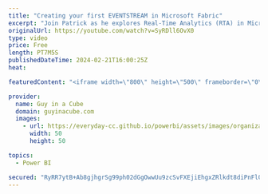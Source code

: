 ```yaml
---
title: "Creating your first EVENTSTREAM in Microsoft Fabric"
excerpt: "Join Patrick as he explores Real-Time Analytics (RTA) in Microsoft Fabric by creating an event stream into a KQL Database. It only takes a few clicks!  What is RTA: https://learn.microsoft.com/en-us/fabric/real-time-analytics/overview  Event Streams overview: https://learn.microsoft.com/en-us/fabric/real-time-analytics/event-streams/overview"
originalUrl: https://youtube.com/watch?v=SyRDll6OvX0
type: video
price: Free
length: PT7M5S
publishedDateTime: 2024-02-21T16:00:25Z
heat: 

featuredContent: "<iframe width=\"800\" height=\"500\" frameborder=\"0\" src=\"https://www.youtube.com/embed/SyRDll6OvX0\" allow=\"accelerometer; autoplay; encrypted-media; gyroscope; picture-in-picture\" allowfullscreen></iframe>"

provider:
  name: Guy in a Cube
  domain: guyinacube.com
  images:
    - url: https://everyday-cc.github.io/powerbi/assets/images/organizations/guyinacube.com-50x50.jpg
      width: 50
      height: 50

topics:
  - Power BI

secured: "RyRR7ytB+Ab8gjhgrSg99ph02dGgOwwUu9zcSvFXEjiEhgxZRlkdt8diPnFl0b+DNxDFzMgRJPnY2KQFDR2q2BEjoYodkz2XTz00f1yloWeJvuvtoSXAEa51+qkZ+nftiXfGXXyK/YyiobhWXhmefHVchg93iXNuDtK4j6Z5cBO4ybAolDj6EH7BsJVON3esZU6jz6aPugqzjW4G9WySFsusSRhDR38dn+JCy5fLDi8g4P6oYSLNnHgwpDz/3fGnaTTtlY5m1jBfOPfa/KJ10dwnDYeHVXq8GsUW+LGvXxrlKjNhnFNZxNzvEKvlFjWt4t1pLYCeyiHSLIANhtjG2EMGbWE+frvPqJlm2ScuECqj1A78quYQvd1QighJDYakB1jHaYjTfurPPinzwcJYwAPI3u1N4mR4z2mJ6vv/Xo0=;w8KTNxk6dKRnh8HVdEbzRg=="
---
```


